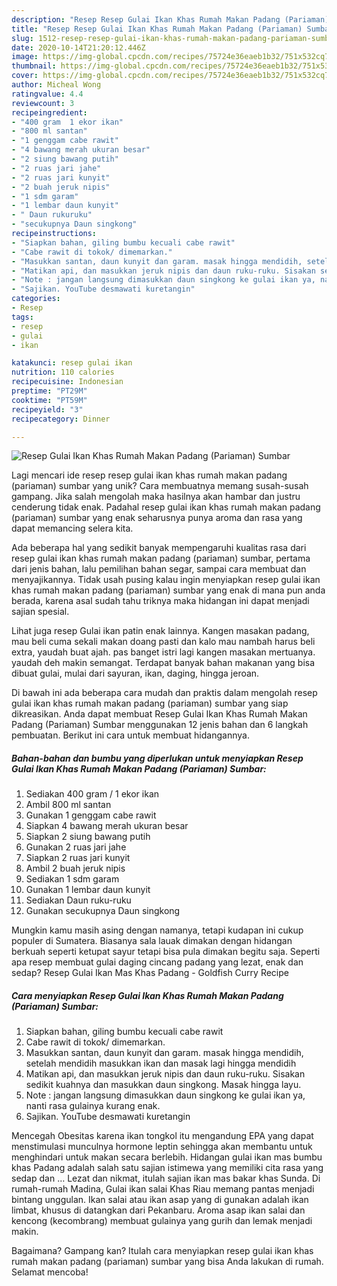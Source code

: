 ```yaml
---
description: "Resep Resep Gulai Ikan Khas Rumah Makan Padang (Pariaman) Sumbar, Sempurna"
title: "Resep Resep Gulai Ikan Khas Rumah Makan Padang (Pariaman) Sumbar, Sempurna"
slug: 1512-resep-resep-gulai-ikan-khas-rumah-makan-padang-pariaman-sumbar-sempurna
date: 2020-10-14T21:20:12.446Z
image: https://img-global.cpcdn.com/recipes/75724e36eaeb1b32/751x532cq70/resep-gulai-ikan-khas-rumah-makan-padang-pariaman-sumbar-foto-resep-utama.jpg
thumbnail: https://img-global.cpcdn.com/recipes/75724e36eaeb1b32/751x532cq70/resep-gulai-ikan-khas-rumah-makan-padang-pariaman-sumbar-foto-resep-utama.jpg
cover: https://img-global.cpcdn.com/recipes/75724e36eaeb1b32/751x532cq70/resep-gulai-ikan-khas-rumah-makan-padang-pariaman-sumbar-foto-resep-utama.jpg
author: Micheal Wong
ratingvalue: 4.4
reviewcount: 3
recipeingredient:
- "400 gram  1 ekor ikan"
- "800 ml santan"
- "1 genggam cabe rawit"
- "4 bawang merah ukuran besar"
- "2 siung bawang putih"
- "2 ruas jari jahe"
- "2 ruas jari kunyit"
- "2 buah jeruk nipis"
- "1 sdm garam"
- "1 lembar daun kunyit"
- " Daun rukuruku"
- "secukupnya Daun singkong"
recipeinstructions:
- "Siapkan bahan, giling bumbu kecuali cabe rawit"
- "Cabe rawit di tokok/ dimemarkan."
- "Masukkan santan, daun kunyit dan garam. masak hingga mendidih, setelah mendidih masukkan ikan dan masak lagi hingga mendidih"
- "Matikan api, dan masukkan jeruk nipis dan daun ruku-ruku. Sisakan sedikit kuahnya dan masukkan daun singkong. Masak hingga layu."
- "Note : jangan langsung dimasukkan daun singkong ke gulai ikan ya, nanti rasa gulainya kurang enak."
- "Sajikan. YouTube desmawati kuretangin"
categories:
- Resep
tags:
- resep
- gulai
- ikan

katakunci: resep gulai ikan 
nutrition: 110 calories
recipecuisine: Indonesian
preptime: "PT29M"
cooktime: "PT59M"
recipeyield: "3"
recipecategory: Dinner

---
```



![Resep Gulai Ikan Khas Rumah Makan Padang (Pariaman) Sumbar](https://img-global.cpcdn.com/recipes/75724e36eaeb1b32/751x532cq70/resep-gulai-ikan-khas-rumah-makan-padang-pariaman-sumbar-foto-resep-utama.jpg)

Lagi mencari ide resep resep gulai ikan khas rumah makan padang (pariaman) sumbar yang unik? Cara membuatnya memang susah-susah gampang. Jika salah mengolah maka hasilnya akan hambar dan justru cenderung tidak enak. Padahal resep gulai ikan khas rumah makan padang (pariaman) sumbar yang enak seharusnya punya aroma dan rasa yang dapat memancing selera kita.

Ada beberapa hal yang sedikit banyak mempengaruhi kualitas rasa dari resep gulai ikan khas rumah makan padang (pariaman) sumbar, pertama dari jenis bahan, lalu pemilihan bahan segar, sampai cara membuat dan menyajikannya. Tidak usah pusing kalau ingin menyiapkan resep gulai ikan khas rumah makan padang (pariaman) sumbar yang enak di mana pun anda berada, karena asal sudah tahu triknya maka hidangan ini dapat menjadi sajian spesial.

Lihat juga resep Gulai ikan patin enak lainnya. Kangen masakan padang, mau beli cuma sekali makan doang pasti dan kalo mau nambah harus beli extra, yaudah buat ajah. pas banget istri lagi kangen masakan mertuanya. yaudah deh makin semangat. Terdapat banyak bahan makanan yang bisa dibuat gulai, mulai dari sayuran, ikan, daging, hingga jeroan.


Di bawah ini ada beberapa cara mudah dan praktis dalam mengolah resep gulai ikan khas rumah makan padang (pariaman) sumbar yang siap dikreasikan. Anda dapat membuat Resep Gulai Ikan Khas Rumah Makan Padang (Pariaman) Sumbar menggunakan 12 jenis bahan dan 6 langkah pembuatan. Berikut ini cara untuk membuat hidangannya.

<!--inarticleads1-->

##### Bahan-bahan dan bumbu yang diperlukan untuk menyiapkan Resep Gulai Ikan Khas Rumah Makan Padang (Pariaman) Sumbar:

1. Sediakan 400 gram / 1 ekor ikan
1. Ambil 800 ml santan
1. Gunakan 1 genggam cabe rawit
1. Siapkan 4 bawang merah ukuran besar
1. Siapkan 2 siung bawang putih
1. Gunakan 2 ruas jari jahe
1. Siapkan 2 ruas jari kunyit
1. Ambil 2 buah jeruk nipis
1. Sediakan 1 sdm garam
1. Gunakan 1 lembar daun kunyit
1. Sediakan  Daun ruku-ruku
1. Gunakan secukupnya Daun singkong


Mungkin kamu masih asing dengan namanya, tetapi kudapan ini cukup populer di Sumatera. Biasanya sala lauak dimakan dengan hidangan berkuah seperti ketupat sayur tetapi bisa pula dimakan begitu saja. Seperti apa resep membuat gulai daging cincang padang yang lezat, enak dan sedap? Resep Gulai Ikan Mas Khas Padang - Goldfish Curry Recipe 

<!--inarticleads2-->

##### Cara menyiapkan Resep Gulai Ikan Khas Rumah Makan Padang (Pariaman) Sumbar:

1. Siapkan bahan, giling bumbu kecuali cabe rawit
1. Cabe rawit di tokok/ dimemarkan.
1. Masukkan santan, daun kunyit dan garam. masak hingga mendidih, setelah mendidih masukkan ikan dan masak lagi hingga mendidih
1. Matikan api, dan masukkan jeruk nipis dan daun ruku-ruku. Sisakan sedikit kuahnya dan masukkan daun singkong. Masak hingga layu.
1. Note : jangan langsung dimasukkan daun singkong ke gulai ikan ya, nanti rasa gulainya kurang enak.
1. Sajikan. YouTube desmawati kuretangin


Mencegah Obesitas karena ikan tongkol itu mengandung EPA yang dapat menstimulasi munculnya hormone leptin sehingga akan membantu untuk menghindari untuk makan secara berlebih. Hidangan gulai ikan mas bumbu khas Padang adalah salah satu sajian istimewa yang memiliki cita rasa yang sedap dan … Lezat dan nikmat, itulah sajian ikan mas bakar khas Sunda. Di rumah-rumah Madina, Gulai ikan salai Khas Riau memang pantas menjadi bintang unggulan. Ikan salai atau ikan asap yang di gunakan adalah ikan limbat, khusus di datangkan dari Pekanbaru. Aroma asap ikan salai dan kencong (kecombrang) membuat gulainya yang gurih dan lemak menjadi makin. 

Bagaimana? Gampang kan? Itulah cara menyiapkan resep gulai ikan khas rumah makan padang (pariaman) sumbar yang bisa Anda lakukan di rumah. Selamat mencoba!
